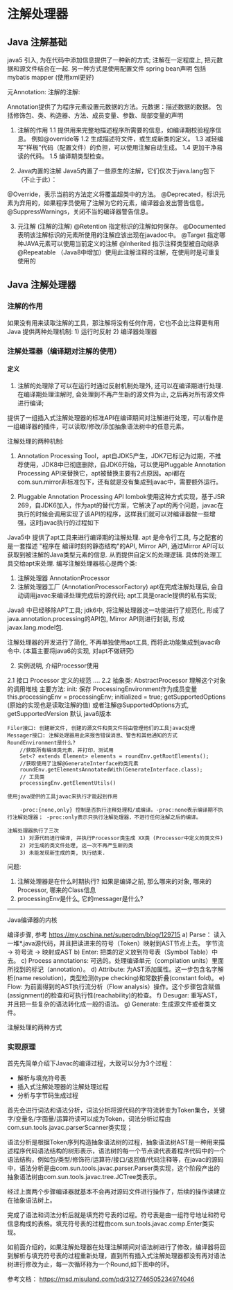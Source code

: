 # 注解处理器

## Java 注解基础

java5 引入, 为在代码中添加信息提供了一种新的方式;
注解在一定程度上, 把元数据和源文件结合在一起. 另一种方式是使用配置文件
spring bean声明
包括mybatis mapper (使用xml更好)

元Annotation: 注解的注解:

Annotation提供了为程序元素设置元数据的方法。元数据：描述数据的数据。
包括修饰包、类、构造器、方法、成员变量、参数、局部变量的声明

1. 注解的作用
   1.1 提供用来完整地描述程序所需要的信息，如编译期校验程序信息。
   例如@override等
   1.2 生成描述符文件，或生成新类的定义。
   1.3 减轻编写“样板”代码（配置文件）的负担，可以使用注解自动生成。
   1.4 更加干净易读的代码。
   1.5 编译期类型检查。

2. Java内置的注解
   Java5内置了一些原生的注解，它们仅次于java.lang包下（不止于此）：

@Override，表示当前的方法定义将覆盖超类中的方法。
@Deprecated，标识元素为弃用的，如果程序员使用了注解为它的元素，编译器会发出警告信息。
@SuppressWarnings，关闭不当的编译器警告信息。

3. 元注解 (注解的注解)
   @Retention 指定标识的注解如何保存。
   @Documented 表明该注解标识的元素所使用的注解应该出现在javadoc中。
   @Target 指定哪种JAVA元素可以使用当前定义的注解
   @Inherited 指示注释类型被自动继承
   @Repeatable （Java8中增加）使用此注解注释的注解，在使用时是可重复使用的

## Java 注解处理器

### 注解的作用

如果没有用来读取注解的工具，那注解将没有任何作用，它也不会比注释更有用
Java 提供两种处理机制:  1) 运行时反射 2) 编译器处理器

### 注解处理器（编译期对注解的使用）

#### 定义

1. 注解的处理除了可以在运行时通过反射机制处理外, 还可以在编译期进行处理. 在编译期处理注解时,
   会处理到不再产生新的源文件为止, 之后再对所有源文件进行编译;

提供了一组插入式注解处理器的标准API在编译期间对注解进行处理，可以看作是一组编译器的插件，可以读取/修改/添加抽象语法树中的任意元素。

注解处理的两种机制:

1) Annotation Processing Tool，apt自JDK5产生，JDK7已标记为过期，不推荐使用，JDK8中已彻底删除，自JDK6开始，可以使用Pluggable
   Annotation Processing API来替换它，apt被替换主要有2点原因。api都在com.sun.mirror非标准包下，还有就是没有集成到javac中，需要额外运行。

2) Pluggable Annotation Processing API
   lombok使用这种方式实现，基于JSR
   269，自JDK6加入，作为apt的替代方案，它解决了apt的两个问题，javac在执行的时候会调用实现了该API的程序，这样我们就可以对编译器做一些增强，这时javac执行的过程如下

Java5中 提供了apt工具来进行编译期的注解处理. apt 是命令行工具, 与之配套的是一套描述 "程序在
编译时刻的静态结构"的API, Mirror API, 通过Mirror API可以获取到被注解的Java类型元素的信息.
从而提供自定义的处理逻辑. 具体的处理工具交给apt来处理. 编写注解处理器核心是两个类:
1) 注解处理器 AnnotationProcessor
2) 注解处理器工厂 (AnnotationProcessorFactory)
apt在完成注解处理后, 会自动调用javac来编译处理完成后的源代码;
apt工具是oracle提供的私有实现;

Java8 中已经移除APT工具; jdk6中, 将注解处理器这一功能进行了规范化, 形成了
java.annotation.processing的API包, Mirror API则进行封装, 形成javax.lang.model包.

注解处理器的开发进行了简化, 不再单独使用apt工具, 而将此功能集成到javac命令中. (本篇主要将java6的实现, 对apt不做研究)

2. 实例说明, 介绍Processor使用

2.1 接口 Processor
定义的规范 ....
2.2 抽象类: AbstractProcessor
理解这个对象的调用堆栈
主要方法:
init:
保存 ProcessingEnvironment作为成员变量
this.processingEnv = processingEnv;
initialized = true;
getSupportedOptions  (原始的实现也是读取注解的值)
或者注解@SupportedOptions方式,
getSupportedVersion
默认 java6版本

    Filer接口: 创建新文件, 创建的源文件和类文件将由管理他们的工具javac处理
    Messager接口: 注解处理器用此来报告错误消息、警告和其他通知的方式
    RoundEnvironment是什么?
        //获取所有编译类元素，并打印，测试用
        Set<? extends Element> elements = roundEnv.getRootElements();
        //获取使用了注解@GenerateInterface的类元素
        roundEnv.getElementsAnnotatedWith(GenerateInterface.class);
        // 工具类
        processingEnv.getElementUtils()

    使用java提供的工具javac来执行才能起到作用

        -proc:{none,only} 控制是否执行注释处理和/或编译。-proc:none表示编译期不执行注解处理器； -proc:only表示只执行注解处理器，不进行任何注解之后的编译。

    注解处理器执行了三次
        1) 对源代码进行编译, 并执行Processor类生成 XX类 (Processor中定义的类文件)
        2) 对生成的类文件处理, 这一次不再产生新的类
        3) 未能发现新生成的类, 执行结束.

问题:

1) 注解处理器是在什么时期执行? 如果是编译之前, 那么哪来的对象, 哪来的Processor, 哪来的Class信息
2) processingEnv是什么, 它的messager是什么?

------------------------------
Java编译器的内核

编译步骤, 参考 https://my.oschina.net/superpdm/blog/129715
a) Parse： 读入一堆*.java源代码，并且把读进来的符号（Token）映射到AST节点上去。
字节流 -> 符号流 -> 映射成AST
b) Enter: 把类的定义放到符号表（Symbol Table）中去。
c) Process annotations: 可选的。处理编译单元（compilation units）里面所找到的标记（annotation）。
d) Attribute: 为AST添加属性。这一步包含名字解析(name resolution)，类型检测(type checking)和常数折叠(constant fold)。
e) Flow: 为前面得到的AST执行流分析（Flow analysis）操作。这个步骤包含赋值(assignment)的检查和可执行性(reachability)的检查。
f) Desugar: 重写AST， 并且把一些复杂的语法转化成一般的语法。
g) Generate: 生成源文件或者类文件。

注解处理的两种方式

### 实现原理

首先先简单介绍下Javac的编译过程，大致可以分为3个过程：

* 解析与填充符号表
* 插入式注解处理器的注解处理过程
* 分析与字节码生成过程

首先会进行词法和语法分析，词法分析将源代码的字符流转变为Token集合，关键字/变量名/字面量/运算符读可以成为Token，词法分析过程由com.sun.tools.javac.parserScanner类实现；

语法分析是根据Token序列构造抽象语法树的过程，抽象语法树AST是一种用来描述程序代码语法结构的树形表示，语法树的每一个节点读代表着程序代码中的一个语法结构，例如包/类型/修饰符/运算符/接口/返回值/代码注释等，在javac的源码中，语法分析是由com.sun.tools.javac.parser.Parser类实现，这个阶段产出的抽象语法树由com.sun.tools.javac.tree.JCTree类表示。

经过上面两个步骤编译器就基本不会再对源码文件进行操作了，后续的操作读建立在抽象语法树上。

完成了语法和词法分析后就是填充符号表的过程。符号表是由一组符号地址和符号信息构成的表格。填充符号表的过程由com.sun.tools.javac.comp.Enter类实现。

如前面介绍的，如果注解处理器在处理注解期间对语法树进行了修改，编译器将回到解析与填充符号表的过程重新处理，直到所有插入式注解处理器都没有再对语法树进行修改为止，每一次循环称为一个Round,如下图中的环。

参考文档： https://msd.misuland.com/pd/3127746505234974046

